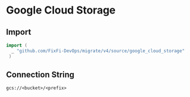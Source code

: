 # Google Cloud Storage


## Import

```go
import (
  _ "github.com/FixFi-DevOps/migrate/v4/source/google_cloud_storage"
 )
 ```

## Connection String

`gcs://<bucket>/<prefix>`
